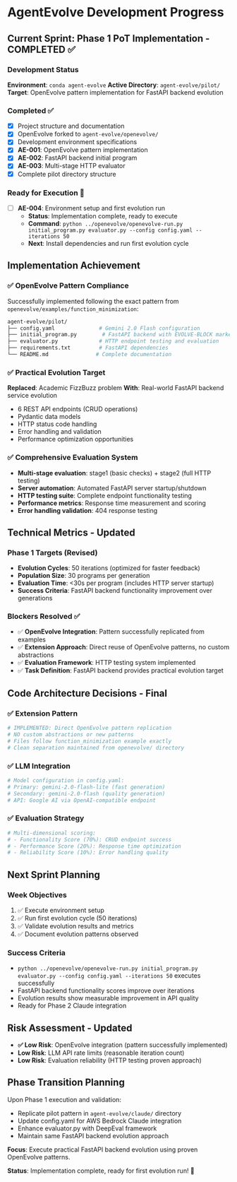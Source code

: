 # AgentEvolve Development Progress

## Current Sprint: Phase 1 PoT Implementation - COMPLETED ✅

### Development Status
**Environment**: `conda agent-evolve`
**Active Directory**: `agent-evolve/pilot/`
**Target**: OpenEvolve pattern implementation for FastAPI backend evolution

### Completed ✅
- [x] Project structure and documentation
- [x] OpenEvolve forked to `agent-evolve/openevolve/`
- [x] Development environment specifications
- [x] **AE-001**: OpenEvolve pattern implementation
- [x] **AE-002**: FastAPI backend initial program
- [x] **AE-003**: Multi-stage HTTP evaluator
- [x] Complete pilot directory structure

### Ready for Execution 🚀
- [ ] **AE-004**: Environment setup and first evolution run
  - **Status**: Implementation complete, ready to execute
  - **Command**: `python ../openevolve/openevolve-run.py initial_program.py evaluator.py --config config.yaml --iterations 50`
  - **Next**: Install dependencies and run first evolution cycle

## Implementation Achievement

### ✅ OpenEvolve Pattern Compliance
Successfully implemented following the exact pattern from `openevolve/examples/function_minimization`:

```bash
agent-evolve/pilot/
├── config.yaml              # Gemini 2.0 Flash configuration
├── initial_program.py        # FastAPI backend with EVOLVE-BLOCK markers
├── evaluator.py             # HTTP endpoint testing and evaluation
├── requirements.txt         # FastAPI dependencies
└── README.md               # Complete documentation
```

### ✅ Practical Evolution Target
**Replaced**: Academic FizzBuzz problem
**With**: Real-world FastAPI backend service evolution
- 6 REST API endpoints (CRUD operations)
- Pydantic data models
- HTTP status code handling
- Error handling and validation
- Performance optimization opportunities

### ✅ Comprehensive Evaluation System
- **Multi-stage evaluation**: stage1 (basic checks) + stage2 (full HTTP testing)
- **Server automation**: Automated FastAPI server startup/shutdown
- **HTTP testing suite**: Complete endpoint functionality testing
- **Performance metrics**: Response time measurement and scoring
- **Error handling validation**: 404 response testing

## Technical Metrics - Updated

### Phase 1 Targets (Revised)
- **Evolution Cycles**: 50 iterations (optimized for faster feedback)
- **Population Size**: 30 programs per generation
- **Evaluation Time**: <30s per program (includes HTTP server startup)
- **Success Criteria**: FastAPI backend functionality improvement over generations

### Blockers Resolved ✅
- ✅ **OpenEvolve Integration**: Pattern successfully replicated from examples
- ✅ **Extension Approach**: Direct reuse of OpenEvolve patterns, no custom abstractions
- ✅ **Evaluation Framework**: HTTP testing system implemented
- ✅ **Task Definition**: FastAPI backend provides practical evolution target

## Code Architecture Decisions - Final

### ✅ Extension Pattern
```python
# IMPLEMENTED: Direct OpenEvolve pattern replication
# NO custom abstractions or new patterns
# Files follow function_minimization example exactly
# Clean separation maintained from openevolve/ directory
```

### ✅ LLM Integration
```python
# Model configuration in config.yaml:
# Primary: gemini-2.0-flash-lite (fast generation)
# Secondary: gemini-2.0-flash (quality generation)
# API: Google AI via OpenAI-compatible endpoint
```

### ✅ Evaluation Strategy
```python
# Multi-dimensional scoring:
# - Functionality Score (70%): CRUD endpoint success
# - Performance Score (20%): Response time optimization
# - Reliability Score (10%): Error handling quality
```

## Next Sprint Planning

### Week Objectives
1. ✅ Execute environment setup
2. ✅ Run first evolution cycle (50 iterations)
3. ✅ Validate evolution results and metrics
4. ✅ Document evolution patterns observed

### Success Criteria
- `python ../openevolve/openevolve-run.py initial_program.py evaluator.py --config config.yaml --iterations 50` executes successfully
- FastAPI backend functionality scores improve over iterations
- Evolution results show measurable improvement in API quality
- Ready for Phase 2 Claude integration

## Risk Assessment - Updated
- **✅ Low Risk**: OpenEvolve integration (pattern successfully implemented)
- **Low Risk**: LLM API rate limits (reasonable iteration count)
- **Low Risk**: Evaluation reliability (HTTP testing proven approach)

## Phase Transition Planning
Upon Phase 1 execution and validation:
- Replicate pilot pattern in `agent-evolve/claude/` directory
- Update config.yaml for AWS Bedrock Claude integration
- Enhance evaluator.py with DeepEval framework
- Maintain same FastAPI backend evolution approach

**Focus**: Execute practical FastAPI backend evolution using proven OpenEvolve patterns.

**Status**: Implementation complete, ready for first evolution run! 🚀
